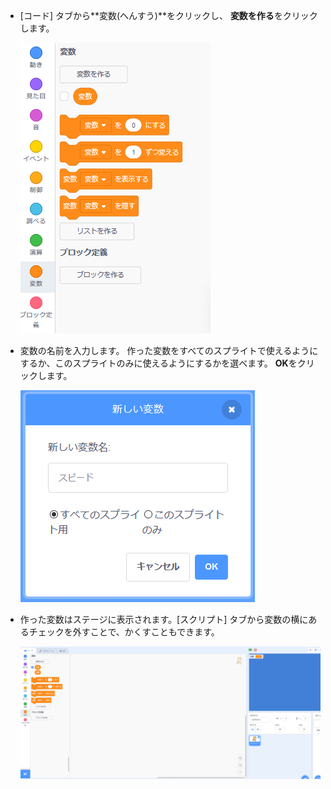 + [コード] タブから**変数(へんすう)**をクリックし、 **変数を作る**をクリックします。
    
    ![変数ブロック](images/data-blocks.png)

+ 変数の名前を入力します。 作った変数をすべてのスプライトで使えるようにするか、このスプライトのみに使えるようにするかを選べます。 **OK**をクリックします。
    
    ![変数を作成する](images/create-variable.png)

+ 作った変数はステージに表示されます。[スクリプト] タブから変数の横にあるチェックを外すことで、かくすこともできます。
    
    ![ステージ上での変数](images/variable-show.png)